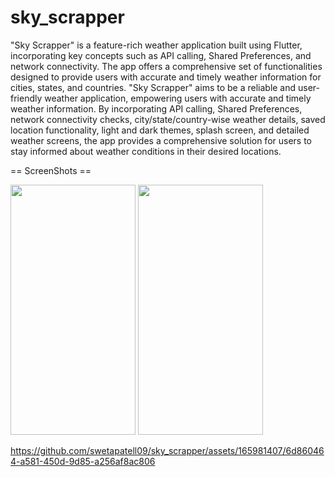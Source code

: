 
# sky_scrapper

"Sky Scrapper" is a feature-rich weather application built using Flutter, incorporating key
concepts such as API calling, Shared Preferences, and network connectivity. The app offers a
comprehensive set of functionalities designed to provide users with accurate and timely weather
information for cities, states, and countries.
"Sky Scrapper" aims to be a reliable and user-friendly weather application, empowering users
with accurate and timely weather information. By incorporating API calling, Shared Preferences,
network connectivity checks, city/state/country-wise weather details, saved location
functionality, light and dark themes, splash screen, and detailed weather screens, the app
provides a comprehensive solution for users to stay informed about weather conditions in their
desired locations.

== ScreenShots ==
<p>
 <img src="https://github.com/swetapatell09/sky_scrapper/assets/165981407/b936bddb-843c-4381-81fd-d969b14bc00c" height="400px" width="200px"/>
<img src="https://github.com/swetapatell09/sky_scrapper/assets/165981407/47bdef0b-3a2e-4482-b929-ccadac48ef40" height="400px" width="200px"/>

https://github.com/swetapatell09/sky_scrapper/assets/165981407/6d860464-a581-450d-9d85-a256af8ac806

</p>
